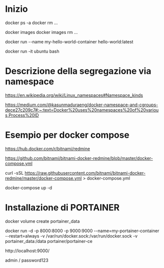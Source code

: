 
# Inizio

docker ps -a
docker rm ...

docker images
docker images rm ...

docker run --name my-hello-world-container hello-world:latest

docker run -it ubuntu bash

# Descrizione della segregazione via namespace

https://en.wikipedia.org/wiki/Linux_namespaces#Namespace_kinds

https://medium.com/@kasunmaduraeng/docker-namespace-and-cgroups-dece27c209c7#:~:text=Docker%20uses%20namespaces%20of%20various,Process%20ID

# Esempio per docker compose

https://hub.docker.com/r/bitnami/redmine

https://github.com/bitnami/bitnami-docker-redmine/blob/master/docker-compose.yml

curl -sSL https://raw.githubusercontent.com/bitnami/bitnami-docker-redmine/master/docker-compose.yml > docker-compose.yml

docker-compose up -d

# Installazione di PORTAINER

docker volume create portainer_data

docker run -d -p 8000:8000 -p 9000:9000 --name=my-portainer-container --restart=always -v /var/run/docker.sock:/var/run/docker.sock -v portainer_data:/data portainer/portainer-ce

http://localhost:9000/

admin / password123

